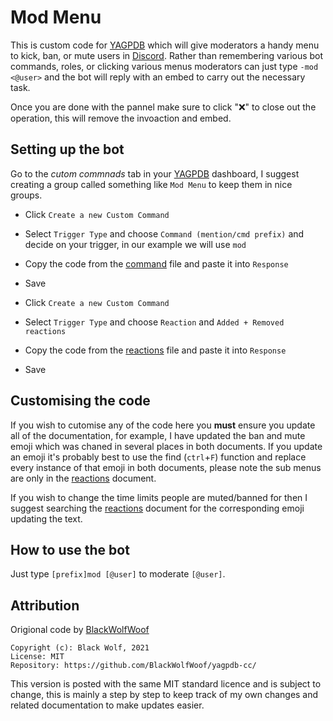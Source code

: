 # Mod Menu

This is custom code for [YAGPDB](https://yagpdb.xyz/) which will give moderators a handy menu to kick, ban, or mute users in [Discord](https://discord.com/). Rather than remembering various bot commands, roles, or clicking various menus moderators can just type `-mod <@user>` and the bot will reply with an embed to carry out the necessary task.

Once you are done with the pannel make sure to click "❌" to close out the operation, this will remove the invoaction and embed.

## Setting up the bot

Go to the *cutom commnads* tab in your [YAGPDB](https://yagpdb.xyz/) dashboard, I suggest creating a group called something like `Mod Menu` to keep them in nice groups.
- Click `Create a new Custom Command`
- Select `Trigger Type` and choose `Command (mention/cmd prefix)` and decide on your trigger, in our example we will use `mod`
- Copy the code from the [command](https://github.com/CJ0206/yagpdb-cc/blob/main/Mod%20Menu/command.luaa) file and paste it into `Response`
- Save

- Click `Create a new Custom Command`
- Select `Trigger Type` and choose `Reaction` and `Added + Removed reactions`
- Copy the code from the [reactions](https://github.com/CJ0206/yagpdb-cc/blob/main/Mod%20Menu/reactions.lua) file and paste it into `Response`
- Save

## Customising the code

If you wish to cutomise any of the code here you **must** ensure you update all of the documentation, for example, I have updated the ban and mute emoji which was chaned in several places in both documents. If you update an emoji it's probably best to use the find (`ctrl`+`F`) function and replace every instance of that emoji in both documents, please note the sub menus are only in the [reactions](https://github.com/CJ0206/yagpdb-cc/blob/main/Mod%20Menu/reactions.lua) document.

If you wish to change the time limits people are muted/banned for then I suggest searching the [reactions](https://github.com/CJ0206/yagpdb-cc/blob/main/Mod%20Menu/reactions.lua) document for the corresponding emoji updating the text.

## How to use the bot

Just type `[prefix]mod [@user]` to moderate `[@user]`.

## Attribution

Origional code by [BlackWolfWoof](https://github.com/BlackWolfWoof/yagpdb-cc/tree/master/Moderation_Menu)

```
Copyright (c): Black Wolf, 2021
License: MIT
Repository: https://github.com/BlackWolfWoof/yagpdb-cc/
```

This version is posted with the same MIT standard licence and is subject to change, this is mainly a step by step to keep track of my own changes and related documentation to make updates easier.
